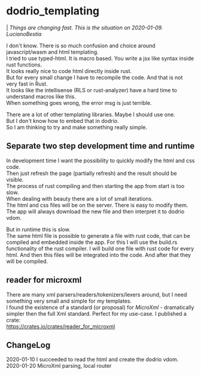 # dodrio_templating

| *Things are changing fast. This is the situation on 2020-01-09. LucianoBestia*  

I don't know. There is so much confusion and choice around javascript/wasm and html templating.  
I tried to use typed-html. It is macro based. You write a jsx like syntax inside rust functions.  
It looks really nice to code html directly inside rust.  
But for every small change I have to recompile the code. And that is not very fast in Rust.  
It looks like the intellisense (RLS or rust-analyzer) have a hard time to understand macros like this.  
When something goes wrong, the error msg is just terrible.

There are a lot of other templating libraries. Maybe I should use one.  
But I don't know how to embed that in dodrio.  
So I am thinking to try and make something really simple.  

## Separate two step development time and runtime

In development time I want the possibility to quickly modify the html and css code.  
Then just refresh the page (partially refresh) and the result should be visible.  
The process of rust compiling and then starting the app from start is too slow.  
When dealing with beauty there are a lot of small iterations.  
The html and css files will be on the server. There is easy to modify them.  
The app will always download the new file and then interpret it to dodrio vdom.  

But in runtime this is slow.  
The same html file is possible to generate a file with rust code, that can be compiled and embedded inside the app. For this I will use the build.rs functionality of the rust compiler. I will build one file with rust code for every html. And then this files will be integrated into the code. And after that they will be compiled.  

## reader for microxml

There are many xml parsers/readers/tokenizers/lexers around, but I need something very small and simple for my templates.  
I found the existence of a standard (or proposal) for *MicroXml* - dramatically simpler then the full Xml standard. Perfect for my use-case. I published a crate:  
<https://crates.io/crates/reader_for_microxml>  

## ChangeLog

2020-01-10 I succeeded to read the html and create the dodrio vdom.  
2020-01-20 MicroXml parsing, local router  
